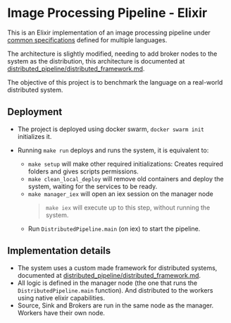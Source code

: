 # Image Processing Pipeline - Elixir

This is an Elixir implementation of an image processing pipeline under [common specifications](https://github.com/tpf-concurrent-benchmarks/docs/tree/main/image_processing) defined for multiple languages.

The architecture is slightly modified, needing to add broker nodes to the system as the distribution, this architecture is documented at [distributed_pipeline/distributed_framework.md](distributed_pipeline/distributed_framework.md).

The objective of this project is to benchmark the language on a real-world distributed system.

## Deployment

- The project is deployed using docker swarm, `docker swarm init` initializes it.

- Running `make run` deploys and runs the system, it is equivalent to:
  - `make setup` will make other required initializations: Creates required folders and gives scripts permissions.
  - `make clean_local_deploy` will remove old containers and deploy the system, waiting for the services to be ready.
  - `make manager_iex` will open an iex session on the manager node
    > `make iex` will execute up to this step, without running the system.
  - Run `DistributedPipeline.main` (on iex) to start the pipeline.

## Implementation details

- The system uses a custom made framework for distributed systems, documented at [distributed_pipeline/distributed_framework.md](distributed_pipeline/distributed_framework.md).
- All logic is defined in the manager node (the one that runs the `DistributedPipeline.main` function). And distributed to the workers using native elixir capabilities.
- Source, Sink and Brokers are run in the same node as the manager. Workers have their own node.

